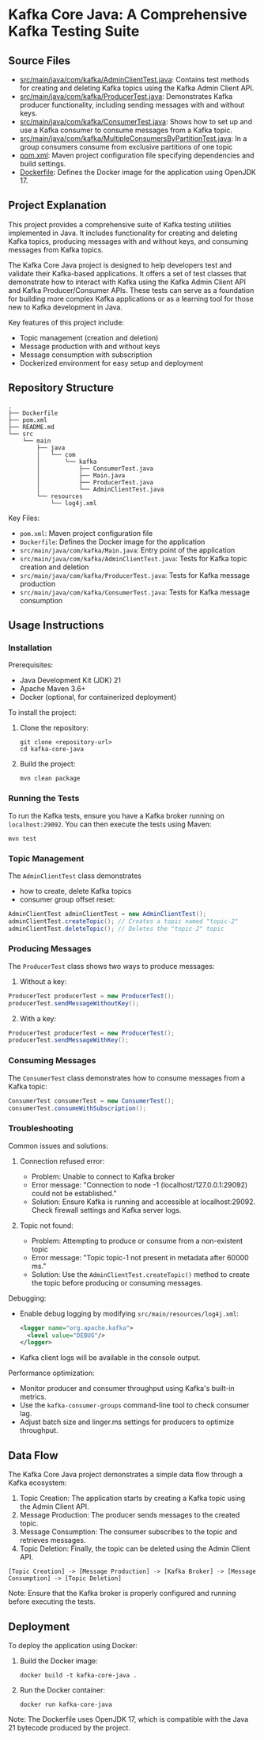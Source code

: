 # Kafka Core Java: A Comprehensive Kafka Testing Suite

## Source Files

- [src/main/java/com/kafka/AdminClientTest.java](src/main/java/com/kafka/AdminClientTest.java): Contains test methods for creating and deleting Kafka topics using the Kafka Admin Client API.
- [src/main/java/com/kafka/ProducerTest.java](src/main/java/com/kafka/ProducerTest.java): Demonstrates Kafka producer functionality, including sending messages with and without keys.
- [src/main/java/com/kafka/ConsumerTest.java](src/main/java/com/kafka/ConsumerTest.java): Shows how to set up and use a Kafka consumer to consume messages from a Kafka topic.
- [src/main/java/com/kafka/MultipleConsumersByPartitionTest.java](src/main/java/com/kafka/MultipleConsumersByPartitionTest.java): In a group consumers consume from exclusive partitions of one topic 
- [pom.xml](pom.xml): Maven project configuration file specifying dependencies and build settings.
- [Dockerfile](Dockerfile): Defines the Docker image for the application using OpenJDK 17.

## Project Explanation

This project provides a comprehensive suite of Kafka testing utilities implemented in Java. It includes functionality for creating and deleting Kafka topics, producing messages with and without keys, and consuming messages from Kafka topics.

The Kafka Core Java project is designed to help developers test and validate their Kafka-based applications. It offers a set of test classes that demonstrate how to interact with Kafka using the Kafka Admin Client API and Kafka Producer/Consumer APIs. These tests can serve as a foundation for building more complex Kafka applications or as a learning tool for those new to Kafka development in Java.

Key features of this project include:
- Topic management (creation and deletion)
- Message production with and without keys
- Message consumption with subscription
- Dockerized environment for easy setup and deployment

## Repository Structure

```
.
├── Dockerfile
├── pom.xml
├── README.md
└── src
    └── main
        ├── java
        │   └── com
        │       └── kafka
        │           ├── ConsumerTest.java
        │           ├── Main.java
        │           ├── ProducerTest.java
        │           └── AdminClientTest.java
        └── resources
            └── log4j.xml
```

Key Files:
- `pom.xml`: Maven project configuration file
- `Dockerfile`: Defines the Docker image for the application
- `src/main/java/com/kafka/Main.java`: Entry point of the application
- `src/main/java/com/kafka/AdminClientTest.java`: Tests for Kafka topic creation and deletion
- `src/main/java/com/kafka/ProducerTest.java`: Tests for Kafka message production
- `src/main/java/com/kafka/ConsumerTest.java`: Tests for Kafka message consumption

## Usage Instructions

### Installation

Prerequisites:
- Java Development Kit (JDK) 21
- Apache Maven 3.6+
- Docker (optional, for containerized deployment)

To install the project:

1. Clone the repository:
   ```
   git clone <repository-url>
   cd kafka-core-java
   ```

2. Build the project:
   ```
   mvn clean package
   ```

### Running the Tests

To run the Kafka tests, ensure you have a Kafka broker running on `localhost:29092`. You can then execute the tests using Maven:

```
mvn test
```

### Topic Management

The `AdminClientTest` class demonstrates 

- how to create, delete Kafka topics
- consumer group offset reset:

```java
AdminClientTest adminClientTest = new AdminClientTest();
adminClientTest.createTopic(); // Creates a topic named "topic-2"
adminClientTest.deleteTopic(); // Deletes the "topic-2" topic
```

### Producing Messages

The `ProducerTest` class shows two ways to produce messages:

1. Without a key:
```java
ProducerTest producerTest = new ProducerTest();
producerTest.sendMessageWithoutKey();
```

2. With a key:
```java
ProducerTest producerTest = new ProducerTest();
producerTest.sendMessageWithKey();
```

### Consuming Messages

The `ConsumerTest` class demonstrates how to consume messages from a Kafka topic:

```java
ConsumerTest consumerTest = new ConsumerTest();
consumerTest.consumeWithSubscription();
```

### Troubleshooting

Common issues and solutions:

1. Connection refused error:
   - Problem: Unable to connect to Kafka broker
   - Error message: "Connection to node -1 (localhost/127.0.0.1:29092) could not be established."
   - Solution: Ensure Kafka is running and accessible at localhost:29092. Check firewall settings and Kafka server logs.

2. Topic not found:
   - Problem: Attempting to produce or consume from a non-existent topic
   - Error message: "Topic topic-1 not present in metadata after 60000 ms."
   - Solution: Use the `AdminClientTest.createTopic()` method to create the topic before producing or consuming messages.

Debugging:
- Enable debug logging by modifying `src/main/resources/log4j.xml`:
  ```xml
  <logger name="org.apache.kafka">
    <level value="DEBUG"/>
  </logger>
  ```
- Kafka client logs will be available in the console output.

Performance optimization:
- Monitor producer and consumer throughput using Kafka's built-in metrics.
- Use the `kafka-consumer-groups` command-line tool to check consumer lag.
- Adjust batch size and linger.ms settings for producers to optimize throughput.

## Data Flow

The Kafka Core Java project demonstrates a simple data flow through a Kafka ecosystem:

1. Topic Creation: The application starts by creating a Kafka topic using the Admin Client API.
2. Message Production: The producer sends messages to the created topic.
3. Message Consumption: The consumer subscribes to the topic and retrieves messages.
4. Topic Deletion: Finally, the topic can be deleted using the Admin Client API.

```
[Topic Creation] -> [Message Production] -> [Kafka Broker] -> [Message Consumption] -> [Topic Deletion]
```

Note: Ensure that the Kafka broker is properly configured and running before executing the tests.

## Deployment

To deploy the application using Docker:

1. Build the Docker image:
   ```
   docker build -t kafka-core-java .
   ```

2. Run the Docker container:
   ```
   docker run kafka-core-java
   ```

Note: The Dockerfile uses OpenJDK 17, which is compatible with the Java 21 bytecode produced by the project.